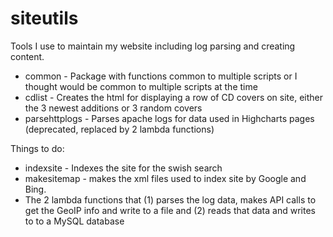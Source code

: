 # siteutils
Tools I use to maintain my website including log parsing and creating content.
<ul>
<li>common - Package with functions common to multiple scripts or I thought would be common to multiple scripts at the time
<li>cdlist - Creates the html for displaying a row of CD covers on site, either the 3 newest additions or 3 random covers
<li>parsehttplogs - Parses apache logs for data used in Highcharts pages (deprecated, replaced by 2 lambda functions)
</ul>
<p>
Things to do:
<ul>
<li>indexsite - Indexes the site for the swish search
<li>makesitemap - makes the xml files used to index site by Google and Bing.
<li>The 2 lambda functions that (1) parses the log data, makes API calls to get the GeoIP info and write to a file and (2) reads that data and writes to to a MySQL database
<ul>

